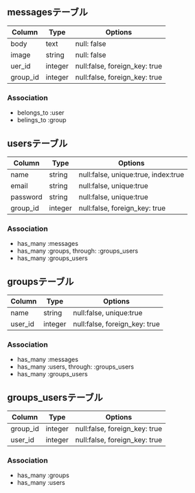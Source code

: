 ## messagesテーブル
|Column|Type|Options|
|------|----|-------|
|body|text|null: false|
|image|string|null: false|
|uer_id|integer|null:false, foreign_key: true|
|group_id|integer|null:false, foreign_key: true|
### Association
- belongs_to :user
- belings_to :group


## usersテーブル
|Column|Type|Options|
|------|----|-------|
|name|string|null:false, unique:true, index:true|
|email|string|null:false, unique:true|
|password|string|null:false, unique:true|
|group_id|integer|null:false, foreign_key: true|

### Association
- has_many :messages
- has_many :groups, through: :groups_users
- has_many :groups_users


## groupsテーブル
|Column|Type|Options|
|------|----|-------|
|name|string|null:false, unique:true|
|user_id|integer|null:false, foreign_key: true|

### Association
- has_many :messages
- has_many :users, through: :groups_users
- has_many :groups_users


## groups_usersテーブル
|Column|Type|Options|
|------|----|-------|
|group_id|integer|null:false, foreign_key: true|
|user_id|integer|null:false, foreign_key: true|

### Association
- has_many :groups
- has_many :users